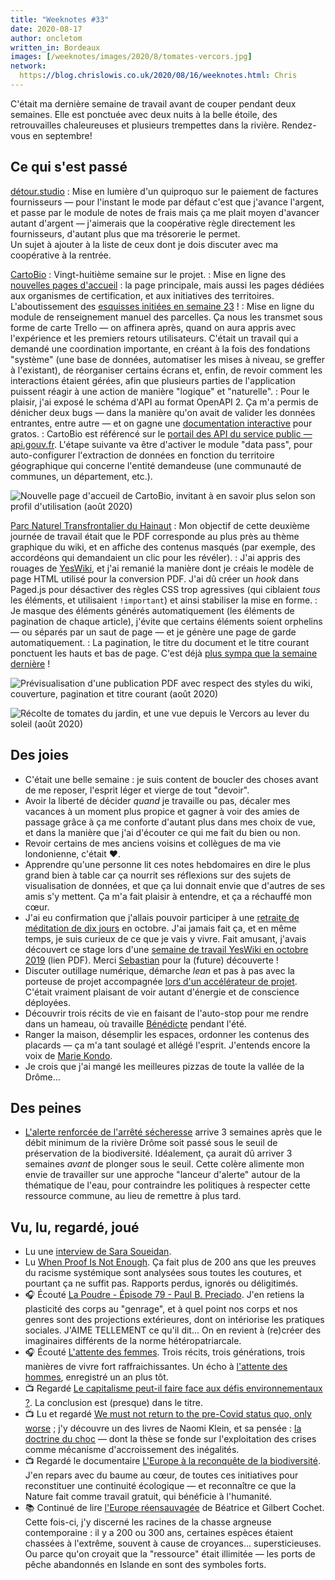 ```yaml
---
title: "Weeknotes #33"
date: 2020-08-17
author: oncletom
written_in: Bordeaux
images: [/weeknotes/images/2020/8/tomates-vercors.jpg]
network:
  https://blog.chrislowis.co.uk/2020/08/16/weeknotes.html: Chris
---
```


C'était ma dernière semaine de travail avant de couper pendant deux semaines.
Elle est ponctuée avec deux nuits à la belle étoile, des retrouvailles chaleureuses et plusieurs trempettes dans la rivière. Rendez-vous en septembre!

<!--more-->

## Ce qui s'est passé

[détour.studio]
: Mise en lumière d'un quiproquo sur le paiement de factures fournisseurs — pour l'instant le mode par défaut c'est que j'avance l'argent, et passe par le module de notes de frais mais ça me plait moyen d'avancer autant d'argent — j'aimerais que la coopérative règle directement les fournisseurs, d'autant plus que ma trésorerie le permet.<br>Un sujet à ajouter à la liste de ceux dont je dois discuter avec ma coopérative à la rentrée.

[CartoBio]
: Vingt-huitième semaine sur le projet.
: Mise en ligne des [nouvelles pages d'accueil][CartoBio] : la page principale, mais aussi les pages dédiées aux organismes de certification, et aux initiatives des territoires. L'aboutissement des [esquisses initiées en semaine 23](/weeknotes/28/) !
: Mise en ligne du module de renseignement manuel des parcelles. Ça nous les transmet sous forme de carte Trello — on affinera après, quand on aura appris avec l'expérience et les premiers retours utilisateurs. C'était un travail qui a demandé une coordination importante, en créant à la fois des fondations "système" (une base de données, automatiser les mises à niveau, se greffer à l'existant), de réorganiser certains écrans et, enfin, de revoir comment les interactions étaient gérées, afin que plusieurs parties de l'application puissent réagir à une action de manière "logique" et "naturelle".
: Pour le plaisir, j'ai exposé le schéma d'API au format OpenAPI 2. Ça m'a permis de dénicher deux bugs — dans la manière qu'on avait de valider les données entrantes, entre autre — et on gagne une [documentation interactive](https://api.gouv.fr/documentation/api_cartobio_territoires) pour gratos.
: CartoBio est référencé sur le [portail des API du service public — api.gouv.fr](https://api.gouv.fr/les-api/api_cartobio_territoires). L'étape suivante va être d'activer le module "data pass", pour auto-configurer l'extraction de données en fonction du territoire géographique qui concerne l'entité demandeuse (une communauté de communes, un département, etc.).

![](/weeknotes/images/2020/8/cartobio-home.jpg "Nouvelle page d'accueil de CartoBio, invitant à en savoir plus selon son profil d'utilisation (août 2020)")

[Parc Naturel Transfrontalier du Hainaut]
: Mon objectif de cette deuxième journée de travail était que le PDF corresponde au plus près au thème graphique du wiki, et en affiche des contenus masqués (par exemple, des accordéons qui demandaient un clic pour les révéler).
: J'ai appris des rouages de [YesWiki](https://yeswiki.net), et j'ai remanié la manière dont je créais le modèle de page HTML utilisé pour la conversion PDF. J'ai dû créer un _hook_ dans Paged.js pour désactiver des règles CSS trop agressives (qui ciblaient _tous_ les éléments, et utilisaient `!important`) et ainsi stabiliser la mise en forme.
: Je masque des éléments générés automatiquement (les éléments de pagination de chaque article), j'évite que certains éléments soient orphelins — ou séparés par un saut de page — et je génère une page de garde automatiquement.
: La pagination, le titre du document et le titre courant ponctuent les hauts et bas de page. C'est déjà [plus sympa que la semaine dernière](weeknotes/30-31-32/) !

![](/weeknotes/images/2020/8/yeswiki-ebook-styles.png "Prévisualisation d'une publication PDF avec respect des styles du wiki, couverture, pagination et titre courant (août 2020)")


![](/weeknotes/images/2020/8/tomates-vercors.jpg "Récolte de tomates du jardin, et une vue depuis le Vercors au lever du soleil (août 2020)")

## Des joies

- C'était une belle semaine : je suis content de boucler des choses avant de me reposer, l'esprit léger et vierge de tout "devoir".
- Avoir la liberté de décider _quand_ je travaille ou pas, décaler mes vacances à un moment plus propice et gagner à voir des amies de passage grâce à ça me conforte d'autant plus dans mes choix de vue, et dans la manière que j'ai d'écouter ce qui me fait du bien ou non.
- Revoir certains de mes anciens voisins et collègues de ma vie londonienne, c'était ♥️.
- Apprendre qu'une personne lit ces notes hebdomaires en dire le plus grand bien à table car ça nourrit ses réflexions sur des sujets de visualisation de données, et que ça lui donnait envie que d'autres de ses amis s'y mettent. Ça m'a fait plaisir à entendre, et ça a réchauffé mon cœur.
- J'ai eu confirmation que j'allais pouvoir participer à une [retraite de méditation de dix jours](https://www.dhamma.org/fr/schedules/noncenter/southeast.fr) en octobre. J'ai jamais fait ça, et en même temps, je suis curieux de ce que je vais y vivre. Fait amusant, j'avais découvert ce stage lors d'une [semaine de travail YesWiki en octobre 2019](https://yeswiki.net/?PagerencontrE/download&file=YW_Vedene_oct19.pdf) (lien PDF). Merci [Sebastian](https://gitlab.adullact.net/seballot) pour la (future) découverte !
- Discuter outillage numérique, démarche _lean_ et pas à pas avec la porteuse de projet accompagnée [lors d'un accélérateur de projet](/weeknotes/10/). C'était vraiment plaisant de voir autant d'énergie et de conscience déployées.
- Découvrir trois récits de vie en faisant de l'auto-stop pour me rendre dans un hameau, où travaille [Bénédicte](http://www.benedictelambert.com/) pendant l'été.
- Ranger la maison, désemplir les espaces, ordonner les contenus des placards — ça m'a tant soulagé et allégé l'esprit. J'entends encore la voix de [Marie Kondo](https://konmari.com/).
- Je crois que j'ai mangé les meilleures pizzas de toute la vallée de la Drôme…

## Des peines

- [L'alerte renforcée de l'arrêté sécheresse](http://www.drome.gouv.fr/ap-26-2020-07-31-003-restriction-provisoire-de-a7525.html) arrive 3 semaines après que le débit minimum de la rivière Drôme soit passé sous le seuil de préservation de la biodiversité. Idéalement, ça aurait dû arriver 3 semaines _avant_ de plonger sous le seuil. Cette colère alimente mon envie de travailler sur une approche "lanceur d'alerte" autour de la thématique de l'eau, pour contraindre les politiques à respecter cette ressource commune, au lieu de remettre à plus tard.

## Vu, lu, regardé, joué

- Lu une [interview de Sara Soueidan](https://www.welcometothejungle.com/en/articles/interview-sara-soueidan).
- Lu [When Proof Is Not Enough](https://fivethirtyeight.com/features/when-proof-is-not-enough/). Ça fait plus de 200 ans que les preuves du racisme systémique sont analysées sous toutes les coutures, et pourtant ça ne suffit pas. Rapports perdus, ignorés ou déligitimés.
- 🎧 Écouté [La Poudre - Épisode 79 - Paul B. Preciado](https://soundcloud.com/nouvelles-ecoutes/la-poudre-episode-79-paul-b-preciado). J'en retiens la plasticité des corps au "genrage", et à quel point nos corps et nos genres sont des projections extérieures, dont on intériorise les pratiques sociales. J'AIME TELLEMENT ce qu'il dit… On en revient à (re)créer des imaginaires différents de la norme hétéropatriarcale.
- 🎧 Écouté [L'attente des femmes](https://www.franceculture.fr/emissions/les-pieds-sur-terre/lattente-des-femmes). Trois récits, trois générations, trois manières de vivre fort raffraichissantes. Un écho à [l'attente des hommes](https://www.franceculture.fr/emissions/les-pieds-sur-terre/lattente-des-hommes), enregistré un an plus tôt.
- 📺 Regardé [Le capitalisme peut-il faire face aux défis environnementaux ?](https://www.youtube.com/watch?v=mj9Fma0dRoE). La conclusion est (presque) dans le titre.
- 📺 Lu et regardé [We must not return to the pre-Covid status quo, only worse](https://www.theguardian.com/books/2020/jul/13/naomi-klein-we-must-not-return-to-the-pre-covid-status-quo-only-worse) ; j'y découvre un des livres de Naomi Klein, et sa pensée : [la doctrine du choc](http://www.outilsdusoin.fr/spip.php?article681) — dont la thèse se fonde sur l'exploitation des crises comme mécanisme d'accroissement des inégalités.
- 📺 Regardé le documentaire [L'Europe à la reconquête de la biodiversité](https://www.arte.tv/fr/videos/078695-000-A/l-europe-a-la-reconquete-de-la-biodiversite/). J'en repars avec du baume au cœur, de toutes ces initiatives pour reconstituer une continuité écologique — et reconnaître ce que la Nature fait comme travail gratuit, qui bénéficie à l'humanité.
- 📚 Continué de lire [l'Europe réensauvagée](https://www.actes-sud.fr/catalogue/sciences-humaines-et-sociales-sciences/leurope-reensauvagee) de Béatrice et Gilbert Cochet. Cette fois-ci, j'y discerné les racines de la chasse argneuse contemporaine : il y a 200 ou 300 ans, certaines espèces étaient chassées à l'extrême, souvent à cause de croyances… supersticieuses. Ou parce qu'on croyait que la "ressource" était illimitée — les ports de pêche abandonnés en Islande en sont des symboles forts.

[détour.studio]: /
[Stylo]: https://github.com/EcrituresNumeriques/stylo
[Jardins Nourriciers]: https://www.lesjardinsnourriciers.com/
[CartoBio]: https://cartobio.org/
[Usine Vivante]: https://www.usinevivante.org
[Revue Hybrid]: https://www.puv-editions.fr/collections/hybrid.html
[paged.js]: https://www.pagedjs.org/
[Parc Naturel Transfrontalier du Hainaut]: https://www.pnth-terreenaction.org

[Noémie]: https://noemiegirard.co
[Mélina]: http://melinacoaching.com/
[Anne-Sophie]: https://hello-bokeh.fr
[Guillaume]: https://www.yuzutech.fr/
[Claire]: https://www.lassembleuse.fr/
[Antoine]: https://www.quaternum.net/
[Alexandre]: https://apollonet.fr/
